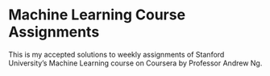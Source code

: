 Machine Learning Course Assignments
===================================

This is my accepted solutions to weekly assignments of Stanford University’s Machine Learning course on Coursera by Professor Andrew Ng.